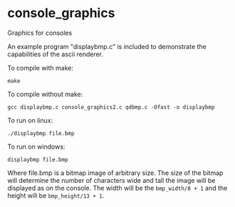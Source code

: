 # console_graphics
Graphics for consoles

An example program "displaybmp.c" is included to demonstrate the capabilities of the ascii renderer.

To compile with make:

```make```

To compile without make:

```gcc displaybmp.c console_graphics2.c qdbmp.c -Ofast -o displaybmp```

To run on linux:

```./displaybmp file.bmp```

To run on windows:

```displaybmp file.bmp```

Where file.bmp is a bitmap image of arbitrary size. The size of the bitmap will determine the number of characters wide and tall the image will be displayed as on the console. The width will be the `bmp_width/8 + 1` and the height will be `bmp_height/13 + 1`.
